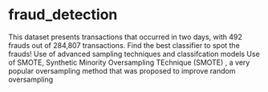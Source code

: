 # fraud_detection
This dataset presents transactions that occurred in two days, with 492 frauds out of 284,807 transactions. 
Find the best classifier to spot the frauds! Use of advanced sampling techniques and classifcation models
Use of SMOTE, Synthetic Minority Oversampling TEchnique (SMOTE) , a very popular oversampling method that was proposed to improve random oversampling 
